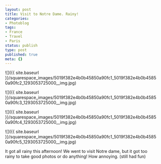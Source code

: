 ```yaml
---
layout: post
title: Visit to Notre Dame. Rainy!
categories:
- Photoblog
tags:
- France
- Travel
- Paris
status: publish
type: post
published: true
meta: {}
---
```


![]({{ site.baseurl }}/squarespace_images/5019f382e4b0b45850a90fc1_5019f382e4b0b45850a90fc2_1293053725000__img.jpg)
  

  
   
![]({{ site.baseurl }}/squarespace_images/5019f382e4b0b45850a90fc1_5019f382e4b0b45850a90fc3_1293053725000__img.jpg)
  

  
   
![]({{ site.baseurl }}/squarespace_images/5019f382e4b0b45850a90fc1_5019f382e4b0b45850a90fc4_1293053725000__img.jpg)
  

  
   
![]({{ site.baseurl }}/squarespace_images/5019f382e4b0b45850a90fc1_5019f382e4b0b45850a90fc5_1293053725000__img.jpg)

It got all rainy this afternoon! We went to visit Notre dame, but it got too rainy to take good photos or do anything! How annoying. (still had fun)
